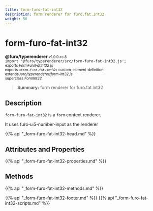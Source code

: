 ```yaml
---
title: form-furo-fat-int32
description: form renderer for furo.fat.Int32
weight: 50
---
```


# form-furo-fat-int32
**@furo/typerenderer** <small>v1.0.0-rc.8</small>
<br>`import '@furo/typerenderer/src/form-furo-fat-int32.js';`<small>
<br>exports *FormFuroFatInt32* js
<br>exports `<form-furo-fat-int32>` custom-element-definition
<br>extends */src/typerenderer/form-int32.js*
<br>superclass *FormInt32*</small>

> **Summary:** form renderer for furo.fat.Int32

## Description

`form-furo-fat-int32` is a `form` context renderer.

It uses furo-ui5-number-input as the renderer

{{% api "_form-furo-fat-int32-head.md" %}}

## Attributes and Properties
{{% api "_form-furo-fat-int32-properties.md" %}}



## Methods
{{% api "_form-furo-fat-int32-methods.md" %}}





{{% api "_form-furo-fat-int32-footer.md" %}}
{{% api "_form-furo-fat-int32-scripts.md" %}}
